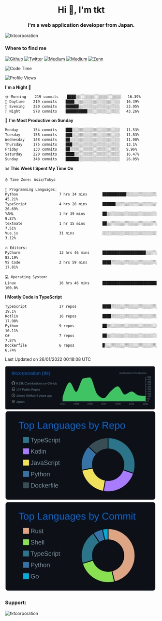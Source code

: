 <h1 align="center">Hi 👋, I'm tkt</h1>
<h3 align="center">I'm a web application developer from Japan.</h3>

<p align="left"> <img src="https://komarev.com/ghpvc/?username=tktcorporation&label=Profile%20views&color=0e75b6&style=flat" alt="tktcorporation" /> </p>

<h3>Where to find me</h3>
<p>
<a href="https://github.com/tktcorporation" target="_blank"><img alt="Github" src="https://img.shields.io/badge/GitHub-%2312100E.svg?&style=for-the-badge&logo=Github&logoColor=white" /></a>
<a href="https://twitter.com/tktcorporation" target="_blank"><img alt="Twitter" src="https://img.shields.io/badge/twitter-%231DA1F2.svg?&style=for-the-badge&logo=twitter&logoColor=white" /></a>
<a href="https://www.linkedin.com/in/tktcorporation" target="_blank"><img alt="Medium" src="https://img.shields.io/badge/linkdin-0a66c2.svg?&style=for-the-badge&logo=linkedin&logoColor=white" /></a>
<a href="https://qiita.com/tktcorporation" target="_blank"><img alt="Medium" src="https://img.shields.io/badge/qiita-55C500.svg?&style=for-the-badge&logo=qiita&logoColor=white" /></a>
<a href="https://zenn.dev/tktcorporation" target="_blank"><img alt="Zenn" src="https://img.shields.io/badge/Zenn-3EA8FF.svg?&style=for-the-badge&logo=Zenn&logoColor=white" /></a>
</p>
  
<!--START_SECTION:waka-->
![Code Time](http://img.shields.io/badge/Code%20Time-107%20hrs%204%20mins-blue)

![Profile Views](http://img.shields.io/badge/Profile%20Views-0-blue)

**I'm a Night 🦉** 

```text
🌞 Morning    219 commits    ████░░░░░░░░░░░░░░░░░░░░░   16.39% 
🌆 Daytime    219 commits    ████░░░░░░░░░░░░░░░░░░░░░   16.39% 
🌃 Evening    320 commits    ██████░░░░░░░░░░░░░░░░░░░   23.95% 
🌙 Night      578 commits    ██████████░░░░░░░░░░░░░░░   43.26%

```
📅 **I'm Most Productive on Sunday** 

```text
Monday       154 commits    ███░░░░░░░░░░░░░░░░░░░░░░   11.53% 
Tuesday      158 commits    ███░░░░░░░░░░░░░░░░░░░░░░   11.83% 
Wednesday    148 commits    ██░░░░░░░░░░░░░░░░░░░░░░░   11.08% 
Thursday     175 commits    ███░░░░░░░░░░░░░░░░░░░░░░   13.1% 
Friday       133 commits    ██░░░░░░░░░░░░░░░░░░░░░░░   9.96% 
Saturday     220 commits    ████░░░░░░░░░░░░░░░░░░░░░   16.47% 
Sunday       348 commits    ██████░░░░░░░░░░░░░░░░░░░   26.05%

```


📊 **This Week I Spent My Time On** 

```text
⌚︎ Time Zone: Asia/Tokyo

💬 Programming Languages: 
Python                   7 hrs 34 mins       ███████████░░░░░░░░░░░░░░   45.21% 
TypeScript               4 hrs 28 mins       ██████░░░░░░░░░░░░░░░░░░░   26.69% 
YAML                     1 hr 39 mins        ██░░░░░░░░░░░░░░░░░░░░░░░   9.87% 
textmate                 1 hr 15 mins        ██░░░░░░░░░░░░░░░░░░░░░░░   7.51% 
Vue.js                   31 mins             ░░░░░░░░░░░░░░░░░░░░░░░░░   3.12%

🔥 Editors: 
PyCharm                  13 hrs 46 mins      ████████████████████░░░░░   82.19% 
VS Code                  2 hrs 59 mins       ████░░░░░░░░░░░░░░░░░░░░░   17.81%

💻 Operating System: 
Linux                    16 hrs 46 mins      █████████████████████████   100.0%

```

**I Mostly Code in TypeScript** 

```text
TypeScript               17 repos            ████░░░░░░░░░░░░░░░░░░░░░   19.1% 
Kotlin                   16 repos            ████░░░░░░░░░░░░░░░░░░░░░   17.98% 
Python                   9 repos             ██░░░░░░░░░░░░░░░░░░░░░░░   10.11% 
C#                       7 repos             ██░░░░░░░░░░░░░░░░░░░░░░░   7.87% 
Dockerfile               6 repos             █░░░░░░░░░░░░░░░░░░░░░░░░   6.74%

```



 Last Updated on 26/01/2022 00:18:08 UTC
<!--END_SECTION:waka-->

[![](https://raw.githubusercontent.com/tktcorporation/tktcorporation/master/profile-summary-card-output/github_dark/0-profile-details.svg)](https://github.com/vn7n24fzkq/github-profile-summary-cards)
[![](https://raw.githubusercontent.com/tktcorporation/tktcorporation/master/profile-summary-card-output/github_dark/1-repos-per-language.svg)](https://github.com/vn7n24fzkq/github-profile-summary-cards) [![](https://raw.githubusercontent.com/tktcorporation/tktcorporation/master/profile-summary-card-output/github_dark/2-most-commit-language.svg)](https://github.com/vn7n24fzkq/github-profile-summary-cards)

<h3 align="left">Support:</h3>
<p><a href="https://www.buymeacoffee.com/tktcorporation"> <img align="left" src="https://cdn.buymeacoffee.com/buttons/v2/default-yellow.png" height="50" width="210" alt="tktcorporation" /></a></p><br><br>
